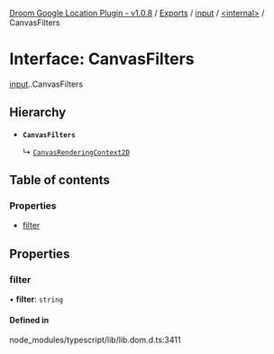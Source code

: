[Droom Google Location Plugin - v1.0.8](../README.md) / [Exports](../modules.md) / [input](../modules/input.md) / [<internal\>](../modules/input._internal_.md) / CanvasFilters

# Interface: CanvasFilters

[input](../modules/input.md).[<internal>](../modules/input._internal_.md).CanvasFilters

## Hierarchy

- **`CanvasFilters`**

  ↳ [`CanvasRenderingContext2D`](input._internal_.CanvasRenderingContext2D.md)

## Table of contents

### Properties

- [filter](input._internal_.CanvasFilters.md#filter)

## Properties

### filter

• **filter**: `string`

#### Defined in

node_modules/typescript/lib/lib.dom.d.ts:3411

